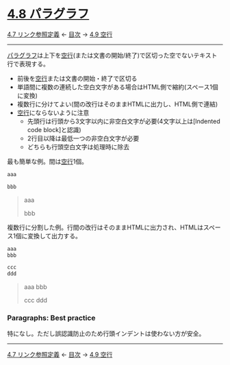 # [4.8 パラグラフ](https://higuma.github.io/github-markdown-guide/#paragraphs)

[4.7 リンク参照定義](link-reference-definitions.md)
← [目次](index.md) →
[4.9 空行](blank-lines.md)

------------------------------------------------------------------------

[パラグラフ]は上下を[空行](blank-lines.md)(または文書の開始/終了)で区切った空でないテキスト行で表現する。

* 前後を[空行]または文書の開始・終了で区切る
* 単語間に複数の連続した空白文字がある場合はHTML側で縮約(スペース1個に変換)
* 複数行に分けてよい(間の改行はそのままHTMLに出力し、HTML側で連結)
* [空行]にならないように注意
    * 先頭行は行頭から3文字以内に非空白文字が必要(4文字以上は[Indented code block]と認識)
    * 2行目以降は最低一つの非空白文字が必要
	* どちらも行頭空白文字は処理時に除去

最も簡単な例。間は[空行]1個。

```markdown
aaa

bbb
```

> aaa
> 
> bbb

複数行に分割した例。行間の改行はそのままHTMLに出力され、HTMLはスペース1個に変換して出力する。

```markdown
aaa
bbb

ccc
ddd
```

> aaa
> bbb
> 
> ccc
> ddd

### Paragraphs: Best practice

特になし。ただし誤認識防止のため行頭インデントは使わない方が安全。


------------------------------------------------------------------------

[4.7 リンク参照定義](link-reference-definitions.md)
← [目次](index.md) →
[4.9 空行](blank-lines.md)

[ATX]: https://en.wikipedia.org/wiki/Aaron_Swartz#atx
[ATX headings]: #42-atx-headings
[コードフェンス]: https://higuma.github.io/github-markdown-guide/#code-fence
[CommonMark]: https://commonmark.org/
[info string]: https://higuma.github.io/github-markdown-guide/#info-string
[Markdown]: https://ja.wikipedia.org/wiki/Markdown
[Setext]: https://en.wikipedia.org/wiki/Setext
[Setext heading]: #43-setext-headings
[インデント方式コードブロック]: #44-indented-code-blocks
[インライン]: inlines.md
[コードフェンス]: https://higuma.github.io/github-markdown-guide/#code-fence
[シンタックスハイライト]: https://ja.wikipedia.org/シンタックスハイライト
[フェンスドコードブロック]: #45-fenced-code-blocks
[リスト]: lists.md
[リンク]: https://higuma.github.io/github-markdown-guide/#links
[リンク参照定義]: https://higuma.github.io/github-markdown-guide/#link-reference-definition
[リンクラベル]: https://higuma.github.io/github-markdown-guide/#link-label
[リンク先]: https://higuma.github.io/github-markdown-guide/#link-destination
[リンクタイトル]: https://higuma.github.io/github-markdown-guide/#link-title
[パラグラフ]: #48-paragraphs
[空行]: #49-blank-lines
[空白文字]: https://higuma.github.io/github-markdown-guide/#whitespace-character
[正規表現]: https://deeloper.mozilla.org/ja/docs/Web/JavaScript/Guide/Regular_Expressions
[見出し]: #42-atx-headings
